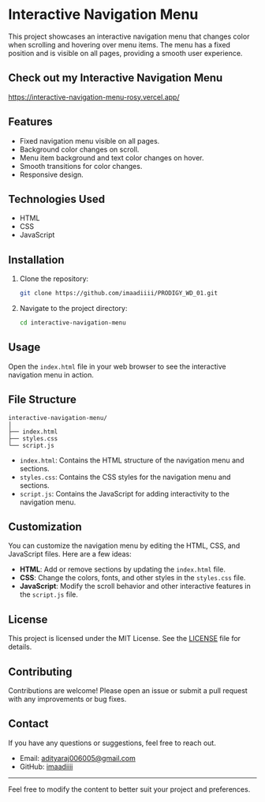 # Interactive Navigation Menu

This project showcases an interactive navigation menu that changes color when scrolling and hovering over menu items. The menu has a fixed position and is visible on all pages, providing a smooth user experience.

## Check out my Interactive Navigation Menu

https://interactive-navigation-menu-rosy.vercel.app/

## Features

- Fixed navigation menu visible on all pages.
- Background color changes on scroll.
- Menu item background and text color changes on hover.
- Smooth transitions for color changes.
- Responsive design.

## Technologies Used

- HTML
- CSS
- JavaScript

## Installation

1. Clone the repository:
   ```bash
   git clone https://github.com/imaadiiii/PRODIGY_WD_01.git
   ```
2. Navigate to the project directory:
   ```bash
   cd interactive-navigation-menu
   ```

## Usage

Open the `index.html` file in your web browser to see the interactive navigation menu in action.

## File Structure

```
interactive-navigation-menu/
│
├── index.html
├── styles.css
└── script.js
```

- `index.html`: Contains the HTML structure of the navigation menu and sections.
- `styles.css`: Contains the CSS styles for the navigation menu and sections.
- `script.js`: Contains the JavaScript for adding interactivity to the navigation menu.

## Customization

You can customize the navigation menu by editing the HTML, CSS, and JavaScript files. Here are a few ideas:

- **HTML**: Add or remove sections by updating the `index.html` file.
- **CSS**: Change the colors, fonts, and other styles in the `styles.css` file.
- **JavaScript**: Modify the scroll behavior and other interactive features in the `script.js` file.

## License

This project is licensed under the MIT License. See the [LICENSE](LICENSE) file for details.

## Contributing

Contributions are welcome! Please open an issue or submit a pull request with any improvements or bug fixes.

## Contact

If you have any questions or suggestions, feel free to reach out.

- Email: [adityaraj006005@gmail.com](mailto:adityaraj006005@gmail.com)
- GitHub: [imaadiiii](https://github.com/imaadiiii)

---

Feel free to modify the content to better suit your project and preferences.
```
